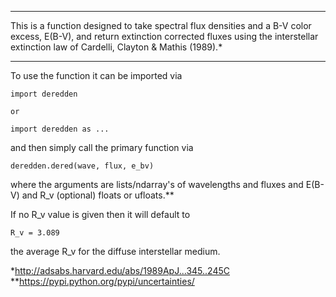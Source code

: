 *********************************************** 
This is a function designed to take spectral
flux densities and a B-V color excess, E(B-V), 
and return extinction corrected fluxes using
the interstellar extinction law of Cardelli,
Clayton & Mathis (1989).*
*********************************************** 

To use the function it can be imported via 

    import deredden

    or

    import deredden as ...

and then simply call the primary function via

    deredden.dered(wave, flux, e_bv)

where the arguments are lists/ndarray's of wavelengths 
and fluxes and E(B-V) and R_v (optional) floats or 
ufloats.**

If no R_v value is given then it will default to 

    R_v = 3.089

the average R_v for the diffuse interstellar medium.

*http://adsabs.harvard.edu/abs/1989ApJ...345..245C
**https://pypi.python.org/pypi/uncertainties/
